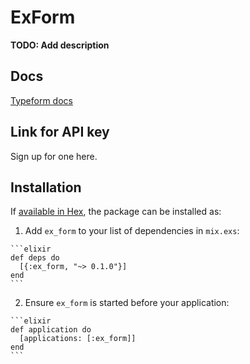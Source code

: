 # ExForm

**TODO: Add description**
## Docs
[Typeform docs](http://docs.typeform.io/)

## Link for API key
Sign up for one here.


## Installation

If [available in Hex](https://hex.pm/docs/publish), the package can be installed as:

  1. Add `ex_form` to your list of dependencies in `mix.exs`:

    ```elixir
    def deps do
      [{:ex_form, "~> 0.1.0"}]
    end
    ```

  2. Ensure `ex_form` is started before your application:

    ```elixir
    def application do
      [applications: [:ex_form]]
    end
    ```
